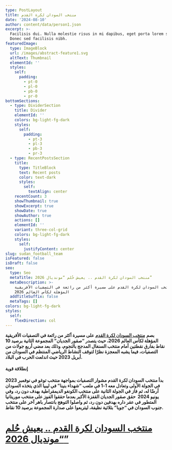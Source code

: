 ```yaml
---
type: PostLayout
title: منتخب السودان لكرة القدم
date: '2024-08-10'
author: content/data/person1.json
excerpt: >-
  Facilisis dui. Nulla molestie risus in mi dapibus, eget porta lorem semper.
  Donec sed facilisis nibh.
featuredImage:
  type: ImageBlock
  url: /images/abstract-feature1.svg
  altText: Thumbnail
  elementId: ''
  styles:
    self:
      padding:
        - pt-0
        - pl-0
        - pb-0
        - pr-0
bottomSections:
  - type: DividerSection
    title: Divider
    elementId: ''
    colors: bg-light-fg-dark
    styles:
      self:
        padding:
          - pt-3
          - pl-3
          - pb-3
          - pr-3
  - type: RecentPostsSection
    title:
      type: TitleBlock
      text: Recent posts
      color: text-dark
      styles:
        self:
          textAlign: center
    recentCount: 3
    showThumbnail: true
    showExcerpt: true
    showDate: true
    showAuthor: true
    actions: []
    elementId: ''
    variant: three-col-grid
    colors: bg-light-fg-dark
    styles:
      self:
        justifyContent: center
slug: sudan_football_team
isFeatured: false
isDraft: false
seo:
  type: Seo
  metaTitle: منتخب السودان لكرة القدم .. يعيش حُلم “مونديال 2026”
  metaDescription: >-
    بصم منتخب السودان لكرة القدم على مسيرة أكثر من رائعة في التصفيات الأفريقية
    المؤهلة لكأس العالم 2026
  addTitleSuffix: false
  metaTags: []
colors: bg-light-fg-dark
styles:
  self:
    flexDirection: col
---
```

**بصم** [**منتخب السودان لكرة القدم**](https://sudafoot.com/%d9%85%d9%86%d8%aa%d8%ae%d8%a8-%d8%a7%d9%84%d8%b3%d9%88%d8%af%d8%a7%d9%86-%d9%84%d9%83%d8%b1%d8%a9-%d8%a7%d9%84%d9%82%d8%af%d9%85-%d9%8a%d8%b9%d9%8a%d8%b4-%d8%ad%d9%8f%d9%84%d9%85-%d9%85%d9%88/) **على مسيرة أكثر من رائعة في التصفيات الأفريقية المؤهلة لكأس العالم 2026، حيث يتصدر “صقور الجديان” المجموعة الثانية برصيد 10 نقاط بفارق نقطتين أمام منتخب السنغال المدجج بالنجوم، وذلك بعد مضي أربع جولات من التصفيات، فيما يشبه المعجزة نظرًا لتوقف النشاط الرياضي المنتظم في السودان من أبريل 2023 حيث اندلعت الحرب في البلاد.**

#### **إنطلاقة قوية**

**بدأ منتخب السودان لكرة القدم مشوار التصفيات بمواجهة منتخب توغو في نوفمبر 2023 في الجولة الأولى وتعادل معه 1-1 في ملعب “شهداء بنينا” في ليبيا الذي يتخذه السودان أرضًا له، ثم فاز في الجولة الثانية على منتخب الكونغو الديمقراطية بهدف دون رد، وفي يونيو 2024  حقق صقور الجديان القفزة الأكبر بعدما حققوا الفوز على منتخب موريتانيا المتطور في عقر داره بهدفين دون رد، ثم واصلوا التوهج بانتصار باهر آخر على منتخب جنوب السودان في “جوبا” بثلاثية نظيفة، ليتربعوا على صدارة المجموعة برصيد 10 نقاط.**

# [منتخب السودان لكرة القدم .. يعيش حُلم “مونديال 2026”](https://sudafoot.com/%d9%85%d9%86%d8%aa%d8%ae%d8%a8-%d8%a7%d9%84%d8%b3%d9%88%d8%af%d8%a7%d9%86-%d9%84%d9%83%d8%b1%d8%a9-%d8%a7%d9%84%d9%82%d8%af%d9%85-%d9%8a%d8%b9%d9%8a%d8%b4-%d8%ad%d9%8f%d9%84%d9%85-%d9%85%d9%88/)







